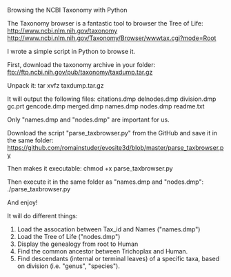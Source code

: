 Browsing the NCBI Taxonomy with Python

The Taxonomy browser is a fantastic tool to browser the Tree of Life:
http://www.ncbi.nlm.nih.gov/taxonomy
http://www.ncbi.nlm.nih.gov/Taxonomy/Browser/wwwtax.cgi?mode=Root


I wrote a simple script in Python to browse it.

First, download the taxonomy archive in your folder:
ftp://ftp.ncbi.nih.gov/pub/taxonomy/taxdump.tar.gz

Unpack it:
tar xvfz taxdump.tar.gz

It will output the following files:
citations.dmp
delnodes.dmp
division.dmp
gc.prt
gencode.dmp
merged.dmp
names.dmp
nodes.dmp
readme.txt


Only "names.dmp and "nodes.dmp" are important for us.

Download the script "parse_taxbrowser.py" from the GitHub and save it in the same folder:
https://github.com/romainstuder/evosite3d/blob/master/parse_taxbrowser.py


Then makes it executable:
chmod +x parse_taxbrowser.py

Then execute it in the same folder as "names.dmp and "nodes.dmp":
./parse_taxbrowser.py

And enjoy!

It will do different things:
1) Load the assocation between Tax_id and Names ("names.dmp")
2) Load the Tree of Life ("nodes.dmp")
3) Display the genealogy from root to Human
4) Find the common ancestor between Trichoplax and Human. 
5) Find descendants (internal or terminal leaves) of a specific taxa, based on division (i.e. "genus", "species").





